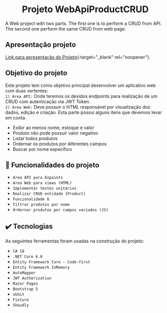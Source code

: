 <h1 align="center">Projeto WebApiProductCRUD</h1>
<p>A Web project with two parts. The first one is to perform a CRUD from API. The second one perform the same CRUD from web page.</p>

## Apresentação projeto

[Link para apresentação do Projeto](https://youtu.be/woE4461XX-U){:target="_blank" rel="noopener"}.

## Objetivo do projeto
Este projeto tem como objetivo principal desenvolver um aplicativo web com duas vertentes:<br>
`1) Area API:` Onde teremos os devidos endpoints para realização de um CRUD com autenticação via JWT Token.<br>
`2) Area Web:` Deve possuir o HTML responsável por visualização dos dados, edição e criação. Esta parte possui alguns itens que devemos levar em conta.
- Exibir ao menos nome, estoque e valor
- Produto não pode possuir valor negativo
- Listar todos produtos
- Ordernar os produtos por diferentes campos
- Buscar por nome específico


## :hammer: Funcionalidades do projeto
- `Area API para Enpoints`
- `Area Web para views (HTML)`
- `Implementar testes unitários`
- `Realizar CRUD entidade [Product]`
- `Funcionalidade 6`
- `Filtrar produtos por nome`
- `Ordernar produtos por campos variados (JS)`

## ✔️ Tecnologias
As seguintes ferramentas foram usadas na construção do projeto:

- `C# 10`
- `.NET Core 6.0`
- `Entity Framework Core - Code-first`
- `Entity Framework InMemory`
- `AutoMapper`
- `JWT Authorization`
- `Razor Pages`
- `Bootstrap 5`
- `xUnit`
- `Fixture`
- `Shoudly`
